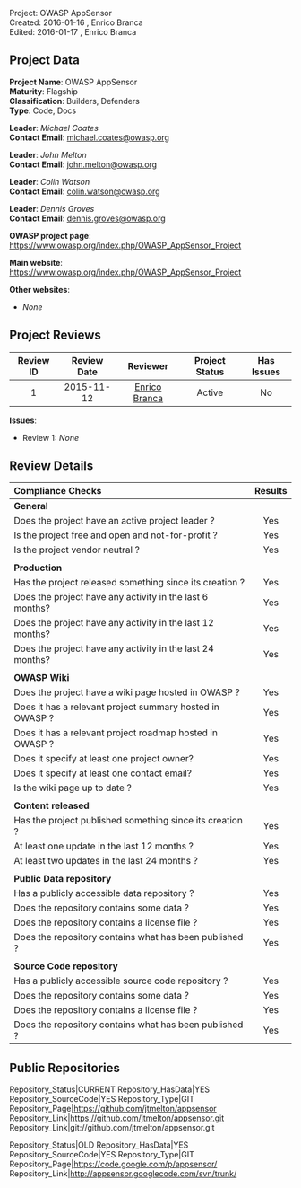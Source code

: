 Project:     OWASP AppSensor  
Created:     2016-01-16 , Enrico Branca  
Edited:      2016-01-17 , Enrico Branca  


[//]: # (BE SURE THERE ARE NO EMPTY LINES BEFORE 'Project')  
[//]: # (end each line of the metadata with TWO spaces before the newline)  
[//]: # (insert TWO blank lines after the metadata)  
[//]: # (<ADD YOUR TEXT STARTING FROM HERE>)  

## Project Data  

**Project Name**: OWASP AppSensor  
**Maturity**: Flagship  
**Classification**: Builders, Defenders  
**Type**: Code, Docs  

**Leader**: *Michael Coates*  
**Contact Email**: <michael.coates@owasp.org>  

**Leader**: *John Melton*  
**Contact Email**: <john.melton@owasp.org>  

**Leader**: *Colin Watson*  
**Contact Email**: <colin.watson@owasp.org>  

**Leader**: *Dennis Groves*  
**Contact Email**: <dennis.groves@owasp.org>  

**OWASP project page**:  
<https://www.owasp.org/index.php/OWASP_AppSensor_Project>

**Main website**:  
<https://www.owasp.org/index.php/OWASP_AppSensor_Project>

**Other websites**:  
- *None*

## Project Reviews  

| **Review ID** |   **Review Date**   |  **Reviewer**              |  **Project Status** |  **Has Issues**  |  
|:-------------:|:-------------------:|:--------------------------:|:-------------------:|:----------------:|  
| 1             | 2015-11-12          | [Enrico Branca][001]       |    Active           |     No           |  

[001]: ../lists/reviewers#enrico_branca

**Issues**:
- Review 1:  *None*


## Review Details  

|     **Compliance Checks**                                   |    **Results**     |
|:------------------------------------------------------------|:------------------:|
|     **General**                                             |                    |
| Does the project have an active project leader ?            |      Yes           |
| Is the project free and open and not-for-profit ?           |      Yes           |
| Is the project vendor neutral ?                             |      Yes           |
|                                                             |                    |
|     **Production**                                          |                    |
| Has the project released something since its creation ?     |      Yes           |
| Does the project have any activity in the last 6 months?    |      Yes           |
| Does the project have any activity in the last 12 months?   |      Yes           |
| Does the project have any activity in the last 24 months?   |      Yes           |
|                                                             |                    |
|     **OWASP Wiki**                                          |                    |
| Does the project have a wiki page hosted in OWASP ?         |      Yes           |
| Does it has a relevant project summary hosted in OWASP ?    |      Yes           |
| Does it has a relevant project roadmap hosted in OWASP ?    |      Yes           |
| Does it specify at least one project owner?                 |      Yes           |
| Does it specify at least one contact email?                 |      Yes           |
| Is the wiki page up to date ?                               |      Yes           |
|                                                             |                    |
|     **Content released**                                    |                    |
| Has the project published something since its creation ?    |      Yes           |
| At least one update in the last 12 months ?                 |      Yes           |
| At least two updates in the last 24 months ?                |      Yes           |
|                                                             |                    |
|     **Public Data repository**                              |                    |
| Has a publicly accessible data repository ?                 |      Yes           |
| Does the repository contains some data ?                    |      Yes           |
| Does the repository contains a license file ?               |      Yes           |
| Does the repository contains what has been published ?      |      Yes           |
|                                                             |                    |
|     **Source Code repository**                              |                    |
| Has a publicly accessible source code repository ?          |      Yes           |
| Does the repository contains some data ?                    |      Yes           |
| Does the repository contains a license file ?               |      Yes           |
| Does the repository contains what has been published ?      |      Yes           |



## Public Repositories  

Repository_Status|CURRENT
Repository_HasData|YES
Repository_SourceCode|YES
Repository_Type|GIT
Repository_Page|<https://github.com/jtmelton/appsensor>
Repository_Link|<https://github.com/jtmelton/appsensor.git>
Repository_Link|git://github.com/jtmelton/appsensor.git

Repository_Status|OLD
Repository_HasData|YES
Repository_SourceCode|YES
Repository_Type|GIT
Repository_Page|<https://code.google.com/p/appsensor/>
Repository_Link|<http://appsensor.googlecode.com/svn/trunk/>

[//]: # (<STOP HERE - do not write anything after this point !!! >)
